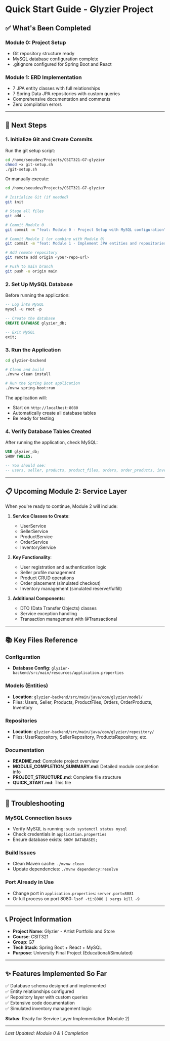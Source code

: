 # Quick Start Guide - Glyzier Project

## ✅ What's Been Completed

### Module 0: Project Setup
- Git repository structure ready
- MySQL database configuration complete
- .gitignore configured for Spring Boot and React

### Module 1: ERD Implementation
- 7 JPA entity classes with full relationships
- 7 Spring Data JPA repositories with custom queries
- Comprehensive documentation and comments
- Zero compilation errors

---

## 🚀 Next Steps

### 1. Initialize Git and Create Commits

Run the git setup script:
```bash
cd /home/seeudev/Projects/CSIT321-G7-glyzier
chmod +x git-setup.sh
./git-setup.sh
```

Or manually execute:
```bash
cd /home/seeudev/Projects/CSIT321-G7-glyzier

# Initialize Git (if needed)
git init

# Stage all files
git add .

# Commit Module 0
git commit -m "feat: Module 0 - Project Setup with MySQL configuration"

# Commit Module 1 (or combine with Module 0)
git commit -m "feat: Module 1 - Implement JPA entities and repositories"

# Add remote repository
git remote add origin <your-repo-url>

# Push to main branch
git push -u origin main
```

### 2. Set Up MySQL Database

Before running the application:
```sql
-- Log into MySQL
mysql -u root -p

-- Create the database
CREATE DATABASE glyzier_db;

-- Exit MySQL
exit;
```

### 3. Run the Application

```bash
cd glyzier-backend

# Clean and build
./mvnw clean install

# Run the Spring Boot application
./mvnw spring-boot:run
```

The application will:
- Start on `http://localhost:8080`
- Automatically create all database tables
- Be ready for testing

### 4. Verify Database Tables Created

After running the application, check MySQL:
```sql
USE glyzier_db;
SHOW TABLES;

-- You should see:
-- users, seller, products, product_files, orders, order_products, inventory
```

---

## 📋 Upcoming Module 2: Service Layer

When you're ready to continue, Module 2 will include:

1. **Service Classes to Create**:
   - UserService
   - SellerService
   - ProductService
   - OrderService
   - InventoryService

2. **Key Functionality**:
   - User registration and authentication logic
   - Seller profile management
   - Product CRUD operations
   - Order placement (simulated checkout)
   - Inventory management (simulated reserve/fulfill)

3. **Additional Components**:
   - DTO (Data Transfer Objects) classes
   - Service exception handling
   - Transaction management with @Transactional

---

## 📚 Key Files Reference

### Configuration
- **Database Config**: `glyzier-backend/src/main/resources/application.properties`

### Models (Entities)
- **Location**: `glyzier-backend/src/main/java/com/glyzier/model/`
- Files: Users, Seller, Products, ProductFiles, Orders, OrderProducts, Inventory

### Repositories
- **Location**: `glyzier-backend/src/main/java/com/glyzier/repository/`
- Files: UserRepository, SellerRepository, ProductsRepository, etc.

### Documentation
- **README.md**: Complete project overview
- **MODULE_COMPLETION_SUMMARY.md**: Detailed module completion info
- **PROJECT_STRUCTURE.md**: Complete file structure
- **QUICK_START.md**: This file

---

## 🔧 Troubleshooting

### MySQL Connection Issues
- Verify MySQL is running: `sudo systemctl status mysql`
- Check credentials in `application.properties`
- Ensure database exists: `SHOW DATABASES;`

### Build Issues
- Clean Maven cache: `./mvnw clean`
- Update dependencies: `./mvnw dependency:resolve`

### Port Already in Use
- Change port in `application.properties`: `server.port=8081`
- Or kill process on port 8080: `lsof -ti:8080 | xargs kill -9`

---

## 📞 Project Information

- **Project Name**: Glyzier - Artist Portfolio and Store
- **Course**: CSIT321
- **Group**: G7
- **Tech Stack**: Spring Boot + React + MySQL
- **Purpose**: University Final Project (Educational/Simulated)

---

## ✨ Features Implemented So Far

✅ Database schema designed and implemented  
✅ Entity relationships configured  
✅ Repository layer with custom queries  
✅ Extensive code documentation  
✅ Simulated inventory management logic  

**Status**: Ready for Service Layer Implementation (Module 2)

---

*Last Updated: Module 0 & 1 Completion*
